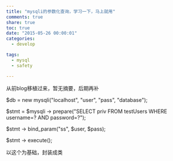 ```yaml
---
title: "mysqli的参数化查询，学习一下，马上就用"
comments: true
share: true
toc: true
date: "2015-05-26 00:00:01"
categories:
  - develop

tags:
  - mysql
  - safety

---
```




从前blog移植过来，暂无摘要，后期再补

<!--more-->

  

$db = new mysqli("localhost", "user", "pass", "database");

$stmt = $mysqli -> prepare("SELECT priv FROM testUsers WHERE username=? AND password=?");

$stmt -> bind_param("ss", $user, $pass);

$stmt -> execute();

以这个为基础，封装成类